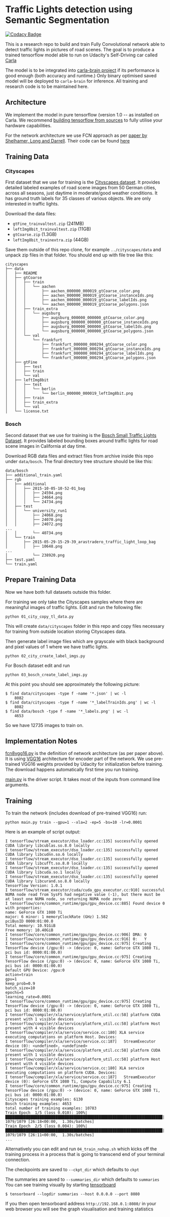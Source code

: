 # Traffic Lights detection using Semantic Segmentation

[![Codacy Badge](https://api.codacy.com/project/badge/Grade/11ef446cd790442e91e0eee0bccc8a9c)](https://www.codacy.com/app/Kairos-Automotive/TL-detection-segmentation?utm_source=github.com&utm_medium=referral&utm_content=Kairos-Automotive/TL-detection-segmentation&utm_campaign=badger)

This is a research repo to build and train Fully Convolutional
network able to detect traffic lights in pictures of road scenes.
The goal is to produce a trained tensorflow model able to run on
Udacity's Self-Driving car called
[Carla](https://medium.com/udacity/were-building-an-open-source-self-driving-car-ac3e973cd163)

The model is to be integrated into [carla-brain project](https://github.com/Kairos-Automotive/carla-brain)
if its performance is good enough (both accuracy and runtime.) Only
binary optimised saved model will be deployed
to `carla-brain` for inference. All training and research code is to be
maintained here.


## Architecture

We implement the model in pure tensorflow (version 1.0 -- as installed
on Carla.
We recommend [building tensorflow from sources](https://www.tensorflow.org/install/install_sources)
to fully utilise your hardware capabilities.

For the network architecture we use FCN approach
as per [paper by Shelhamer, Long
and Darrell](https://arxiv.org/pdf/1605.06211.pdf).
Their code can be found
[here](https://github.com/shelhamer/fcn.berkeleyvision.org)


## Training Data

### Cityscapes

First dataset that we use for training is the
[Cityscapes dataset](https://www.cityscapes-dataset.com).
It provides detailed labeled examples of road scene images
from 50 German cities, across all seasons, just daytime in
moderate/good
weather conditions.
It has ground truth labels for 35 classes of
various objects. We are only interested in traffic lights.

Download the data files:
* `gtFine_trainvaltest.zip` (241MB)
* `leftImg8bit_trainvaltest.zip` (11GB)
* `gtCoarse.zip` (1.3GB)
* `leftImg8bit_trainextra.zip` (44GB)

Save them outside of this repo clone, for example
`../cityscapes/data` and unpack zip files in that folder.
You should end up with file tree like this:

```
cityscapes
├── data
│   ├── README
│   ├── gtCoarse
│   │   ├── train
│   │   │   └── aachen
│   │   │       ├── aachen_000000_000019_gtCoarse_color.png
│   │   │       ├── aachen_000000_000019_gtCoarse_instanceIds.png
│   │   │       ├── aachen_000000_000019_gtCoarse_labelIds.png
│   │   │       └── aachen_000000_000019_gtCoarse_polygons.json
│   │   ├── train_extra
│   │   │   └── augsburg
│   │   │       ├── augsburg_000000_000000_gtCoarse_color.png
│   │   │       ├── augsburg_000000_000000_gtCoarse_instanceIds.png
│   │   │       ├── augsburg_000000_000000_gtCoarse_labelIds.png
│   │   │       └── augsburg_000000_000000_gtCoarse_polygons.json
│   │   └── val
│   │       └── frankfurt
│   │           ├── frankfurt_000000_000294_gtCoarse_color.png
│   │           ├── frankfurt_000000_000294_gtCoarse_instanceIds.png
│   │           ├── frankfurt_000000_000294_gtCoarse_labelIds.png
│   │           └── frankfurt_000000_000294_gtCoarse_polygons.json
│   ├── gtFine
│   │   ├── test
│   │   ├── train
│   │   └── val
│   ├── leftImg8bit
│   │   ├── test
│   │   │   └── berlin
│   │   │       └── berlin_000000_000019_leftImg8bit.png
│   │   ├── train
│   │   ├── train_extra
│   │   └── val
│   └── license.txt
```

### Bosch

Second dataset that we use for training is the
[Bosch Small Traffic Lights Dataset](https://hci.iwr.uni-heidelberg.de/node/6132).
It provides labeled bounding boxes around traffic lights
for road scene images in California at day time.

Download RGB data files and extract files from archive
inside this repo under `data/bosch`.
The final directory tree structure
should be like this:
```
data/bosch
├── additional_train.yaml
├── rgb
│   ├── additional
│   │   ├── 2015-10-05-10-52-01_bag
│   │   │   ├── 24594.png
│   │   │   ├── 24664.png
│   │   │   └── 24734.png
│   ├── test
│   │   └── university_run1
│   │       ├── 24068.png
│   │       ├── 24070.png
│   │       ├── 24072.png
...
│   │       └── 40734.png
│   └── train
│       ├── 2015-05-29-15-29-39_arastradero_traffic_light_loop_bag
│       │   ├── 10648.png
...
│           └── 238920.png
├── test.yaml
└── train.yaml
```


## Prepare Training Data

Now we have both full datasets outside this folder.

For training we only take the Cityscapes samples where there are
meaningful images of traffic lights.
Edit and run the following file:
```
python 01_city_copy_tl_data.py
```
This will create `data/cityscapes` folder in this repo and
copy files necessary for training from outside location storing
Cityscapes data.

Then generate label image files which
are grayscale with black background and pixel values of 1 where
we have traffic lights.
```
python 02_city_create_label_imgs.py
```

For Bosch dataset edit and run
```
python 03_bosch_create_label_imgs.py
```

At this point you should see approximately the following picture:
```
$ find data/cityscapes -type f -name '*.json' | wc -l
    8082
$ find data/cityscapes -type f -name '*_labelTrainIds.png' | wc -l
    8082
$ find data/bosch -type f -name '*_labels.png' | wc -l
    4653
```

So we have 12735 images to train on.


## Implementation Notes

[fcn8vgg16.py](fcn8vgg16.py) is the definition of network architecture (as per paper above).
It is using [VGG16](https://arxiv.org/abs/1409.1556) architecture for encoder part of the network.
We use pre-trained VGG16 weights provided by Udacity for initialization before training.
The download happens automatically first time you run training.

[main.py](main.py) is the driver script. It takes most of the inputs from command
line arguments.


## Training

To train the network (includes download of pre-trained VGG16) run:

```
python main.py train --gpu=1 --xla=2 -ep=5 -bs=10 -lr=0.0001
```

Here is an example of script output:
```
I tensorflow/stream_executor/dso_loader.cc:135] successfully opened CUDA library libcublas.so.8.0 locally
I tensorflow/stream_executor/dso_loader.cc:135] successfully opened CUDA library libcudnn.so.6 locally
I tensorflow/stream_executor/dso_loader.cc:135] successfully opened CUDA library libcufft.so.8.0 locally
I tensorflow/stream_executor/dso_loader.cc:135] successfully opened CUDA library libcuda.so.1 locally
I tensorflow/stream_executor/dso_loader.cc:135] successfully opened CUDA library libcurand.so.8.0 locally
TensorFlow Version: 1.0.1
I tensorflow/stream_executor/cuda/cuda_gpu_executor.cc:910] successful NUMA node read from SysFS had negative value (-1), but there must be at least one NUMA node, so returning NUMA node zero
I tensorflow/core/common_runtime/gpu/gpu_device.cc:885] Found device 0 with properties:
name: GeForce GTX 1080 Ti
major: 6 minor: 1 memoryClockRate (GHz) 1.582
pciBusID 0000:01:00.0
Total memory: 10.91GiB
Free memory: 10.40GiB
I tensorflow/core/common_runtime/gpu/gpu_device.cc:906] DMA: 0
I tensorflow/core/common_runtime/gpu/gpu_device.cc:916] 0:   Y
I tensorflow/core/common_runtime/gpu/gpu_device.cc:975] Creating TensorFlow device (/gpu:0) -> (device: 0, name: GeForce GTX 1080 Ti, pci bus id: 0000:01:00.0)
I tensorflow/core/common_runtime/gpu/gpu_device.cc:975] Creating TensorFlow device (/gpu:0) -> (device: 0, name: GeForce GTX 1080 Ti, pci bus id: 0000:01:00.0)
Default GPU Device: /gpu:0
action=train
gpu=1
keep_prob=0.9
batch_size=10
epochs=5
learning_rate=0.0001
I tensorflow/core/common_runtime/gpu/gpu_device.cc:975] Creating TensorFlow device (/gpu:0) -> (device: 0, name: GeForce GTX 1080 Ti, pci bus id: 0000:01:00.0)
I tensorflow/compiler/xla/service/platform_util.cc:58] platform CUDA present with 1 visible devices
I tensorflow/compiler/xla/service/platform_util.cc:58] platform Host present with 4 visible devices
I tensorflow/compiler/xla/service/service.cc:180] XLA service executing computations on platform Host. Devices:
I tensorflow/compiler/xla/service/service.cc:187]   StreamExecutor device (0): <undefined>, <undefined>
I tensorflow/compiler/xla/service/platform_util.cc:58] platform CUDA present with 1 visible devices
I tensorflow/compiler/xla/service/platform_util.cc:58] platform Host present with 4 visible devices
I tensorflow/compiler/xla/service/service.cc:180] XLA service executing computations on platform CUDA. Devices:
I tensorflow/compiler/xla/service/service.cc:187]   StreamExecutor device (0): GeForce GTX 1080 Ti, Compute Capability 6.1
I tensorflow/core/common_runtime/gpu/gpu_device.cc:975] Creating TensorFlow device (/gpu:0) -> (device: 0, name: GeForce GTX 1080 Ti, pci bus id: 0000:01:00.0)
Cityscapes training examples: 6130
Bosch training examples: 4653
total number of training examples: 10783
Train Epoch  1/5 (loss 0.010): 100%|█████████████████████████████████████████████████████████████████████| 1079/1079 [26:18<00:00,  1.30s/batches]
Train Epoch  2/5 (loss 0.004): 100%|█████████████████████████████████████████████████████████████████████| 1079/1079 [26:11<00:00,  1.30s/batches]
...
```

Alternatively you can edit and run `04_train_nohup.sh` which kicks off
the training process in a process that is going to transcend end of
your terminal connection.

The checkpoints are saved to `--ckpt_dir` which defaults to `ckpt`

The summaries are saved to `--summaries_dir` which defaults to `summaries`
You can see training visually by starting [tensorboard](https://www.tensorflow.org/get_started/summaries_and_tensorboard)

```
$ tensorboard --logdir summaries --host 0.0.0.0 --port 8080
```

If you then open tensorboard address `http://192.168.0.1:8080/` in your web browser
you will see
the graph visualisation and training statistics
